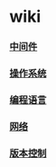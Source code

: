 # wiki

### [中间件](./2022.md)
### [操作系统](./2021.md)
### [编程语言](./2020.md)
### [网络](./2019.md)
### [版本控制](./2018.md)



